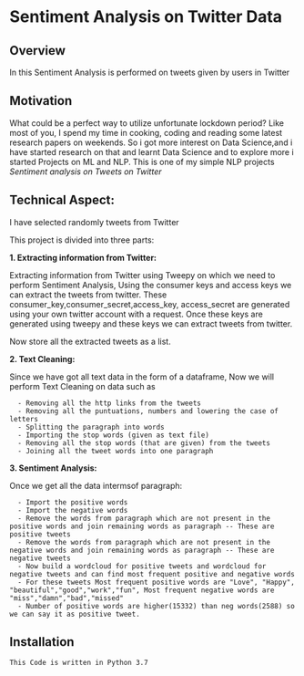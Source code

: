 # Sentiment Analysis on Twitter Data

## Overview
In this  Sentiment Analysis is performed on tweets given by users in Twitter

## Motivation
What could be a perfect way to utilize unfortunate lockdown period? Like most of you, I spend my time in cooking, coding and reading some latest research papers on weekends. So i got more interest on Data Science,and i have started research on that and learnt Data Science and to explore more i started Projects on ML and NLP. This is one of my simple NLP projects *Sentiment analysis on Tweets on Twitter*

## Technical Aspect:
I have selected randomly tweets from Twitter

This project is divided into three parts:

**1. Extracting information from Twitter:**

   Extracting information from Twitter using Tweepy on which we need to perform Sentiment Analysis, Using the consumer keys and access keys we can extract the tweets from twitter. These consumer_key,consumer_secret,access_key, access_secret are generated using your own twitter account with a request. Once these keys are generated using tweepy and these keys we can extract tweets from twitter.
   
   Now store all the extracted tweets as a list.
   
**2. Text Cleaning:**
   
   Since we have got all text data in the form of a dataframe, Now we will perform Text Cleaning on data such as 
   
      - Removing all the http links from the tweets
      - Removing all the puntuations, numbers and lowering the case of  letters
      - Splitting the paragraph into words
      - Importing the stop words (given as text file)
      - Removing all the stop words (that are given) from the tweets
      - Joining all the tweet words into one paragraph
      
**3. Sentiment Analysis:**
    
   Once we get all the data intermsof paragraph:
   
      - Import the positive words
      - Import the negative words
      - Remove the words from paragraph which are not present in the positive words and join remaining words as paragraph -- These are positive tweets 
      - Remove the words from paragraph which are not present in the negative words and join remaining words as paragraph -- These are negative tweets
      - Now build a wordcloud for positive tweets and wordcloud for negative tweets and can find most frequent positive and negative words
      - For these tweets Most frequent positive words are "Love", "Happy", "beautiful","good","work","fun", Most frequent negative words are "miss","damn","bad","missed"
      - Number of positive words are higher(15332) than neg words(2588) so we can say it as positive tweet.
      
## Installation
    This Code is written in Python 3.7
